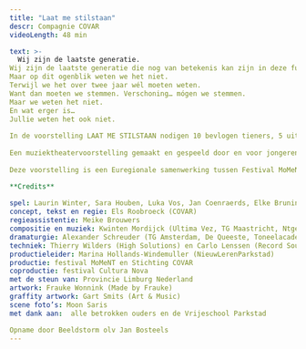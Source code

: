 ```yaml
---
title: "Laat me stilstaan"
descr: Compagnie COVAR
videoLength: 48 min

text: >-
  Wij zijn de laatste generatie.  
Wij zijn de laatste generatie die nog van betekenis kan zijn in deze fucked-up wereld.  
Maar op dit ogenblik weten we het niet.  
Terwijl we het over twee jaar wél moeten weten.  
Want dan moeten we stemmen. Verschoning… mógen we stemmen.  
Maar we weten het niet.  
En wat erger is…  
Jullie weten het ook niet.  
  
In de voorstelling LAAT ME STILSTAAN nodigen 10 bevlogen tieners, 5 uit Tongeren/BE en 5 uit Heerlen/NL, het publiek uit stil te staan. Om samen te observeren. Te kijken naar wat is. Hoe de wereld zich aan hen openbaart. En waar ze naar toe willen. Waar ze met de wereld en de mensen erin naar toe willen.  
  
Een muziektheatervoorstelling gemaakt en gespeeld door en voor jongeren. In regie van Els Roobroeck, geflankeerd door de muzikale compositie van Kwinten Mordijck. Via geleide improvisaties komt de tekst tot stand. Vanuit het persoonlijke perspectief van de adolescenten ontdekken we waar we met z’n allen staan. En kijken we vooruit. Naar waar we over vier jaar willen staan. Niet toevallig de bandbreedte van een regeringstermijn.  
  
Deze voorstelling is een Euregionale samenwerking tussen Festival MoMeNT, Cultura Nova en Stichting COVAR. En werd mede mogelijk gemaakt door de Provincie Limburg NL.

**Credits**  
  
spel: Laurin Winter, Sara Houben, Luka Vos, Jan Coenraerds, Elke Bruninx, Anoek Hilt, Floris Ermers, Iris Lammeriks, Mijke Berendsen en Anna Seinen  
concept, tekst en regie: Els Roobroeck (COVAR)  
regieassistentie: Meike Brouwers  
compositie en muziek: Kwinten Mordijck (Ultima Vez, TG Maastricht, Ntgent, Use Knife)  
dramaturgie: Alexander Schreuder (TG Amsterdam, De Queeste, Toneelacademie Maastricht)  
techniek: Thierry Wilders (High Solutions) en Carlo Lenssen (Record Sound)  
productieleider: Marina Hollands-Windemuller (NieuwLerenParkstad)  
productie: festival MoMeNT en Stichting COVAR  
coproductie: festival Cultura Nova  
met de steun van: Provincie Limburg Nederland  
artwork: Frauke Wonnink (Made by Frauke)  
graffity artwork: Gart Smits (Art & Music)  
scene foto’s: Moon Saris  
met dank aan:  alle betrokken ouders en de Vrijeschool Parkstad

Opname door Beeldstorm olv Jan Bosteels
---
```

